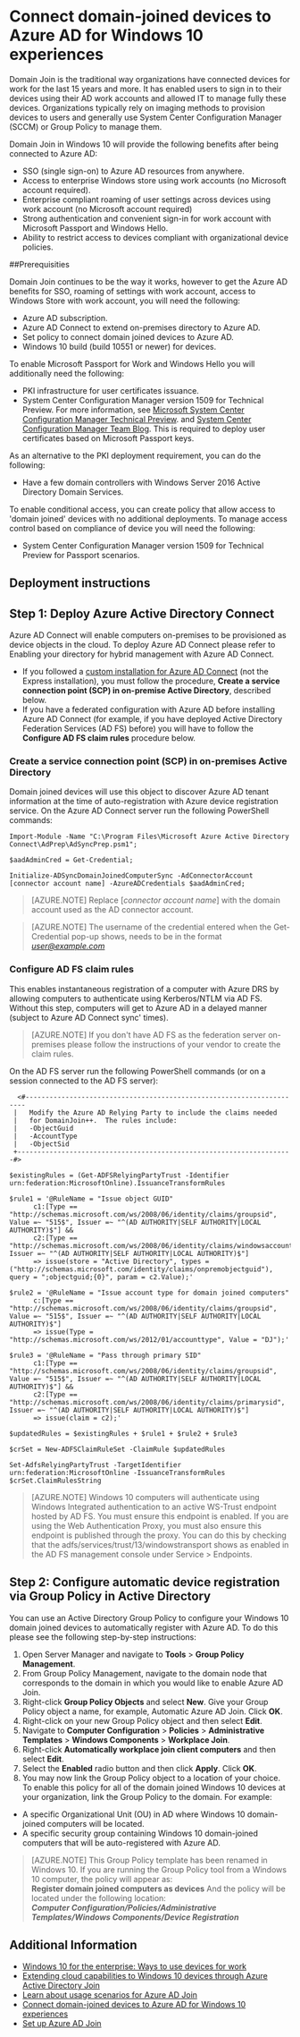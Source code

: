 <properties 
	pageTitle="Connect domain-joined devices to Azure AD for Windows 10 experiences | Windows Azure" 
	description="Explains how administrators can configure group policies to enable devices to be domain-joined to the enterprise network." 
	services="active-directory" 
	documentationCenter="" 
	authors="femila" 
	manager="stevenpo" 
	editor=""
	tags="azure-classic-portal"/>

<tags
	ms.service="active-directory"
	ms.date="11/19/2015"
	wacn.date=""/>

# Connect domain-joined devices to Azure AD for Windows 10 experiences

Domain Join is the traditional way organizations have connected devices for work for the last 15 years and more. It has enabled users to sign in to their devices using their AD work accounts and allowed IT to manage fully these devices. Organizations typically rely on imaging methods to provision devices to users and generally use System Center Configuration Manager (SCCM) or Group Policy to manage them.

Domain Join in Windows 10 will provide the following benefits after being connected to Azure AD:

- SSO (single sign-on) to Azure AD resources from anywhere.
- Access to enterprise Windows store using work accounts (no Microsoft account required).
- Enterprise compliant roaming of user settings across devices using work account (no Microsoft account required)
- Strong authentication and convenient sign-in for work account with Microsoft Passport and Windows Hello.
- Ability to restrict access to devices compliant with organizational device policies.

##Prerequisities

Domain Join continues to be the way it works, however to get the Azure AD benefits for SSO, roaming of settings with work account, access to Windows Store with work account, you will need the following:

- Azure AD subscription.
- Azure AD Connect to extend on-premises directory to Azure AD.
- Set policy to connect domain joined devices to Azure AD.
- Windows 10 build (build 10551 or newer) for devices.

To enable Microsoft Passport for Work and Windows Hello you will additionally need the following:

- PKI infrastructure for user certificates issuance.
- System Center Configuration Manager version 1509 for Technical Preview. For more information, see [Microsoft System Center Configuration Manager Technical Preview](https://technet.microsoft.com/zh-cn/library/dn965439.aspx#BKMK_TP3Update). and [System Center Configuration Manager Team Blog](http://blogs.technet.com/b/configmgrteam/archive/2015/09/23/now-available-update-for-system-center-config-manager-tp3.aspx). This is required to deploy user certificates based on Microsoft Passport keys.

As an alternative to the PKI deployment requirement, you can do the following:

- Have a few domain controllers with Windows Server 2016 Active Directory Domain Services.

To enable conditional access, you can create policy that allow access to 'domain joined' devices with no additional deployments. To manage access control based on compliance of device you will need the following:

- System Center Configuration Manager version 1509 for Technical Preview for Passport scenarios.

## Deployment instructions


## Step 1: Deploy Azure Active Directory Connect

Azure AD Connect will enable computers on-premises to be provisioned as device objects in the cloud. To deploy Azure AD Connect please refer to Enabling your directory for hybrid management with Azure AD Connect.

 - If you followed a [custom installation for Azure AD Connect](/documentation/articles/active-directory-aadconnect-get-started-custom) (not the Express installation), you must follow the procedure, **Create a service connection point (SCP) in on-premise Active Directory**, described below.
 - If you have a federated configuration with Azure AD before installing Azure AD Connect (for example, if you have deployed Active Directory Federation Services (AD FS) before) you will have to follow the **Configure AD FS claim rules** procedure below.

### Create a service connection point (SCP) in on-premises Active Directory

Domain joined devices will use this object to discover Azure AD tenant information at the time of auto-registration with Azure device registration service. On the Azure AD Connect server run the following PowerShell commands: 

    Import-Module -Name "C:\Program Files\Microsoft Azure Active Directory Connect\AdPrep\AdSyncPrep.psm1";

    $aadAdminCred = Get-Credential;

    Initialize-ADSyncDomainJoinedComputerSync -AdConnectorAccount [connector account name] -AzureADCredentials $aadAdminCred;

>[AZURE.NOTE]
 Replace [*connector account name*] with the domain account used as the AD connector account.

>[AZURE.NOTE]
The username of the credential entered when the Get-Credential pop-up shows, needs to be in the format *user@example.com*

### Configure AD FS claim rules
This enables instantaneous registration of a computer with Azure DRS by allowing computers to authenticate using Kerberos/NTLM via AD FS. Without this step, computers will get to Azure AD in a delayed manner (subject to Azure AD Connect sync' times). 

>[AZURE.NOTE]
If you don't have AD FS as the federation server on-premises please follow the instructions of your vendor to create the claim rules.

On the AD FS server run the following PowerShell commands (or on a session connected to the AD FS server):

      <#----------------------------------------------------------------------
     |   Modify the Azure AD Relying Party to include the claims needed 
     |   for DomainJoin++.  The rules include:
     |   -ObjectGuid
     |   -AccountType
     |   -ObjectSid
     +---------------------------------------------------------------------#>
 
    $existingRules = (Get-ADFSRelyingPartyTrust -Identifier urn:federation:MicrosoftOnline).IssuanceTransformRules
 
    $rule1 = '@RuleName = "Issue object GUID" 
          c1:[Type == "http://schemas.microsoft.com/ws/2008/06/identity/claims/groupsid", Value =~ "515$", Issuer =~ "^(AD AUTHORITY|SELF AUTHORITY|LOCAL AUTHORITY)$"] &&
          c2:[Type == "http://schemas.microsoft.com/ws/2008/06/identity/claims/windowsaccountname", Issuer =~ "^(AD AUTHORITY|SELF AUTHORITY|LOCAL AUTHORITY)$"] 
          => issue(store = "Active Directory", types = ("http://schemas.microsoft.com/identity/claims/onpremobjectguid"), query = ";objectguid;{0}", param = c2.Value);'
 
    $rule2 = '@RuleName = "Issue account type for domain joined computers" 
          c:[Type == "http://schemas.microsoft.com/ws/2008/06/identity/claims/groupsid", Value =~ "515$", Issuer =~ "^(AD AUTHORITY|SELF AUTHORITY|LOCAL AUTHORITY)$"] 
          => issue(Type = "http://schemas.microsoft.com/ws/2012/01/accounttype", Value = "DJ");'
 
    $rule3 = '@RuleName = "Pass through primary SID" 
          c1:[Type == "http://schemas.microsoft.com/ws/2008/06/identity/claims/groupsid", Value =~ "515$", Issuer =~ "^(AD AUTHORITY|SELF AUTHORITY|LOCAL AUTHORITY)$"] && 
          c2:[Type == "http://schemas.microsoft.com/ws/2008/06/identity/claims/primarysid", Issuer =~ "^(AD AUTHORITY|SELF AUTHORITY|LOCAL AUTHORITY)$"] 
          => issue(claim = c2);'
 
    $updatedRules = $existingRules + $rule1 + $rule2 + $rule3
 
    $crSet = New-ADFSClaimRuleSet -ClaimRule $updatedRules
 
    Set-AdfsRelyingPartyTrust -TargetIdentifier urn:federation:MicrosoftOnline -IssuanceTransformRules $crSet.ClaimRulesString 

>[AZURE.NOTE]
Windows 10 computers will authenticate using Windows Integrated authentication to an active WS-Trust endpoint hosted by AD FS.  You must ensure this endpoint is enabled. If you are using the Web Authentication Proxy, you must also ensure this endpoint is published through the proxy. You can do this by checking that the adfs/services/trust/13/windowstransport shows as enabled in the AD FS management console under Service > Endpoints.


## Step 2: Configure automatic device registration via Group Policy in Active Directory

You can use an Active Directory Group Policy to configure your Windows 10 domain joined devices to automatically register with Azure AD. To do this please see the following step-by-step instructions:

1. 	Open Server Manager and navigate to **Tools** > **Group Policy Management**.
2.	From Group Policy Management, navigate to the domain node that corresponds to the domain in which you would like to enable Azure AD Join.
3.	Right-click **Group Policy Objects** and select **New**. Give your Group Policy object a name, for example, Automatic Azure AD Join. Click **OK**.
4.	Right-click on your new Group Policy object and then select **Edit**.
5.	Navigate to **Computer Configuration** > **Policies** > **Administrative Templates** > **Windows Components** > **Workplace Join**.
6.	Right-click **Automatically workplace join client computers** and then select **Edit**.
7.	Select the **Enabled** radio button and then click **Apply**. Click **OK**.
8.	You may now link the Group Policy object to a location of your choice. To enable this policy for all of the domain joined Windows 10 devices at your organization, link the Group Policy to the domain. For example:
 - A specific Organizational Unit (OU) in AD where Windows 10 domain-joined computers will be located.
 - A specific security group containing Windows 10 domain-joined computers that will be auto-registered with Azure AD.
 
>[AZURE.NOTE]
This Group Policy template has been renamed in Windows 10. If you are running the Group Policy tool from a Windows 10 computer, the policy will appear as: <br>
**Register domain joined computers as devices**
And the policy will be located under the following location:<br>
***Computer Configuration/Policies/Administrative Templates/Windows Components/Device Registration***

 
## Additional Information
* [Windows 10 for the enterprise: Ways to use devices for work](/documentation/articles/active-directory-azureadjoin-windows10-devices-overview)
* [Extending cloud capabilities to Windows 10 devices through Azure Active Directory Join](/documentation/articles/active-directory-azureadjoin-user-upgrade)
* [Learn about usage scenarios for Azure AD Join](/documentation/articles/active-directory-azureadjoin-deployment-aadjoindirect)
* [Connect domain-joined devices to Azure AD for Windows 10 experiences](/documentation/articles/active-directory-azureadjoin-devices-group-policy)
* [Set up Azure AD Join](/documentation/articles/active-directory-azureadjoin-setup)
